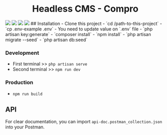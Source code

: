 <h1 align="center">Headless CMS - Compro</h1>
<img src="https://laravel.com/img/logomark.min.svg"> <img src="https://laravel.com/img/logotype.min.svg">
<img src="https://jetstream.laravel.com/logo-dark.svg">
<img src="https://drive.google.com/uc?export=view&id=1e4YAIgBhrXPjcX4mxzMlsYIKqkVfIPLv" />
## Installation
- Clone this project
- `cd /path-to-this-project`
- `cp .env-example .env`
- You need to update value on `.env` file
- `php artisan key:generate`
- `composer install`
- `npm install`
- `php artisan migrate --seed`
- `php artisan db:seed`

### Development
- First terminal >> `php artisan serve`
- Second terminal >> `npm run dev`

### Production
- `npm run build`

## API
For clear documentation, you can import `api-doc.postman_collection.json` into your Postman.
